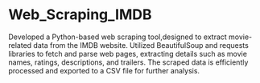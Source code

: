 # Web_Scraping_IMDB
Developed a Python-based web scraping tool,designed to extract movie-related data from the IMDB website. Utilized BeautifulSoup and requests libraries to fetch and parse web pages, extracting details such as movie names, ratings, descriptions, and trailers. The scraped data is efficiently processed and exported to a CSV file for further analysis.
